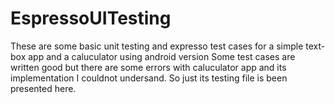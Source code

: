 # EspressoUITesting
These are some basic unit testing and expresso test cases for  a simple text-box app and a caluculator using android version
Some test cases are written good but there are  some errors with caluculator app  and its implementation I couldnot undersand.
So just its testing file is been presented here.
